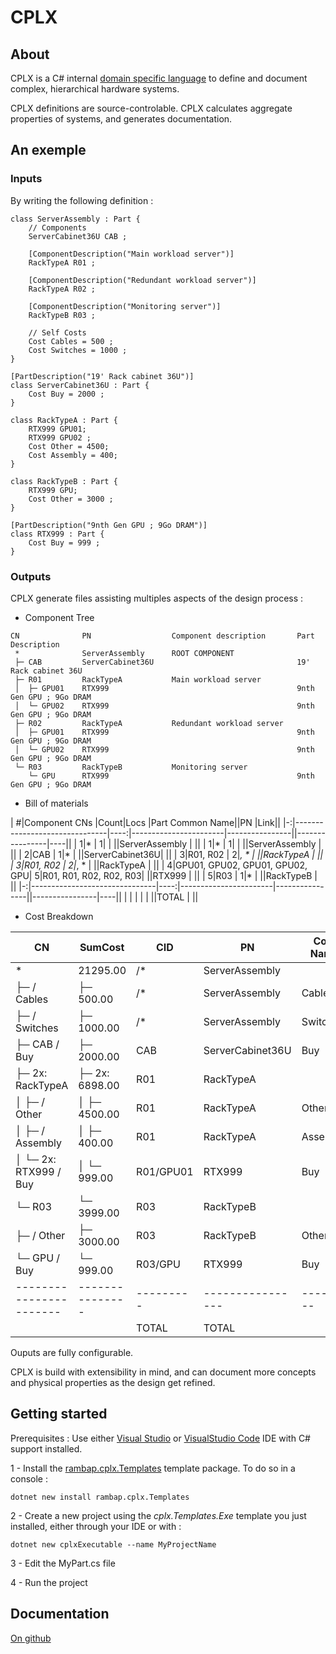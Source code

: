 # CPLX
## About
CPLX is a C# internal [domain specific language](https://en.wikipedia.org/wiki/Domain-specific_language) to define and document complex, hierarchical hardware systems.

CPLX definitions are source-controlable. CPLX calculates aggregate properties of systems, and generates documentation.

## An exemple
### Inputs
By writing the following definition :
``` Csharp
class ServerAssembly : Part {
    // Components
    ServerCabinet36U CAB ;

    [ComponentDescription("Main workload server")]
    RackTypeA R01 ;

    [ComponentDescription("Redundant workload server")]
    RackTypeA R02 ;

    [ComponentDescription("Monitoring server")]
    RackTypeB R03 ;

    // Self Costs
    Cost Cables = 500 ;
    Cost Switches = 1000 ;
}

[PartDescription("19' Rack cabinet 36U")]
class ServerCabinet36U : Part {
    Cost Buy = 2000 ;
}

class RackTypeA : Part {
    RTX999 GPU01;
    RTX999 GPU02 ;
    Cost Other = 4500;
    Cost Assembly = 400;
}

class RackTypeB : Part {
    RTX999 GPU;
    Cost Other = 3000 ;
}

[PartDescription("9nth Gen GPU ; 9Go DRAM")]
class RTX999 : Part {
    Cost Buy = 999 ;
}
```


### Outputs
CPLX generate files assisting multiples aspects of the design process :

- Component Tree

```
CN          	PN              	Component description    	Part Description       
 *          	ServerAssembly  	ROOT COMPONENT           	                       
 ├─ CAB     	ServerCabinet36U	                         	19' Rack cabinet 36U   
 ├─ R01     	RackTypeA       	Main workload server     	                       
 │  ├─ GPU01	RTX999          	                         	9nth Gen GPU ; 9Go DRAM
 │  └─ GPU02	RTX999          	                         	9nth Gen GPU ; 9Go DRAM
 ├─ R02     	RackTypeA       	Redundant workload server	                       
 │  ├─ GPU01	RTX999          	                         	9nth Gen GPU ; 9Go DRAM
 │  └─ GPU02	RTX999          	                         	9nth Gen GPU ; 9Go DRAM
 └─ R03     	RackTypeB       	Monitoring server        	                       
    └─ GPU  	RTX999          	                         	9nth Gen GPU ; 9Go DRAM
```

- Bill of materials

| #|Component CNs                  |Count|Locs                   |Part Common Name||PN              |Link||
|-:|-------------------------------|----:|-----------------------|----------------||----------------|----||
| 1|*                              |    1|                       |                ||ServerAssembly  |    ||
| 1|*                              |    1|                       |                ||ServerAssembly  |    ||
| 2|CAB                            |    1|*                      |                ||ServerCabinet36U|    ||
| 3|R01, R02                       |    2|*, *                   |                ||RackTypeA       |    ||
| 3|R01, R02                       |    2|*, *                   |                ||RackTypeA       |    ||
| 4|GPU01, GPU02, GPU01, GPU02, GPU|    5|R01, R01, R02, R02, R03|                ||RTX999          |    ||
| 5|R03                            |    1|*                      |                ||RackTypeB       |    ||
|-:|-------------------------------|----:|-----------------------|----------------||----------------|----||
|  |                               |     |                       |                ||TOTAL           |    ||

- Cost Breakdown

|CN                     |SumCost        |CID      |PN              |Cost Name|Unit Cost|Count|Total Cost|
|-----------------------|---------------|---------|----------------|---------|--------:|----:|---------:|
| *                     | 21295.00      |/*       |ServerAssembly  |         |         |     |          |
| ├─ / Cables           | ├─ 500.00     |/*       |ServerAssembly  |Cables   |   500.00|    1|    500.00|
| ├─ / Switches         | ├─ 1000.00    |/*       |ServerAssembly  |Switches |  1000.00|    1|   1000.00|
| ├─ CAB / Buy          | ├─ 2000.00    |CAB      |ServerCabinet36U|Buy      |  2000.00|    1|   2000.00|
| ├─ 2x: RackTypeA      | ├─ 2x: 6898.00|R01      |RackTypeA       |         |         |     |          |
| │  ├─ / Other         | │  ├─ 4500.00 |R01      |RackTypeA       |Other    |  4500.00|    2|   9000.00|
| │  ├─ / Assembly      | │  ├─ 400.00  |R01      |RackTypeA       |Assembly |   400.00|    2|    800.00|
| │  └─ 2x: RTX999 / Buy| │  └─ 999.00  |R01/GPU01|RTX999          |Buy      |   999.00|    4|   3996.00|
| └─ R03                | └─ 3999.00    |R03      |RackTypeB       |         |         |     |          |
|    ├─ / Other         |    ├─ 3000.00 |R03      |RackTypeB       |Other    |  3000.00|    1|   3000.00|
|    └─ GPU / Buy       |    └─ 999.00  |R03/GPU  |RTX999          |Buy      |   999.00|    1|    999.00|
|-----------------------|---------------|---------|----------------|---------|--------:|----:|---------:|
|                       |               |TOTAL    |TOTAL           |         |         |     |  21295.00|

Ouputs are fully configurable. 

CPLX is build with extensibility in mind, and can document more concepts and physical properties as the design get refined.

## Getting started
Prerequisites : Use either [Visual Studio](https://visualstudio.microsoft.com/) or [VisualStudio Code](https://code.visualstudio.com/) IDE with C# support installed. 

1 - Install the [rambap.cplx.Templates](https://www.nuget.org/packages/rambap.cplx.Templates/) template package. To do so in a console :
```
dotnet new install rambap.cplx.Templates
```
2 - Create a new project using the <i>cplx.Templates.Exe</i> template you just installed, either through your IDE or with :
```
dotnet new cplxExecutable --name MyProjectName
```
3 - Edit the MyPart.cs file

4 - Run the project

## Documentation

[On github](https://github.com/morosphinx/rambap.cplx/tree/main/doc)

